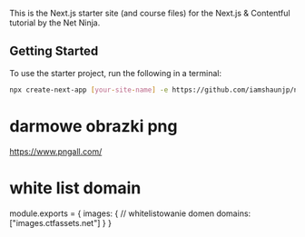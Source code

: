 This is the Next.js starter site (and course files) for the Next.js & Contentful tutorial by the Net Ninja.

## Getting Started

To use the starter project, run the following in a terminal:

```bash
npx create-next-app [your-site-name] -e https://github.com/iamshaunjp/next-contentful/tree/lesson-1-starter-site
```

# darmowe obrazki png
https://www.pngall.com/

# white list domain
module.exports = {
    images: {
        // whitelistowanie domen
        domains: ["images.ctfassets.net"]
    }
}